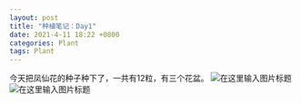 ```yaml
---
layout: post
title: "种植笔记：Day1"
date: 2021-4-11 18:22 +0800
categories: Plant
tags: Plant
---
```


今天把凤仙花的种子种下了，一共有12粒，有三个花盆。
![](https://z3.ax1x.com/2021/04/11/c0u4SO.jpg "在这里输入图片标题")
![](https://z3.ax1x.com/2021/04/11/c0u5lD.jpg "在这里输入图片标题")